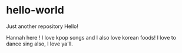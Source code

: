 # hello-world
Just another repository
Hello!

Hannah here ! I love kpop songs and I also love korean foods!
I love to dance sing also, I love ya'll.
